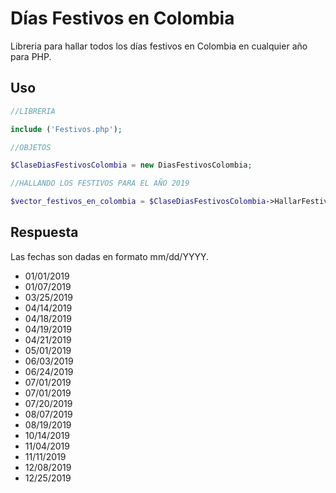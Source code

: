 # Días Festivos en Colombia

Libreria para hallar todos los días festivos en Colombia en cualquier año para PHP. 

## Uso

```php
//LIBRERIA

include ('Festivos.php');

//OBJETOS

$ClaseDiasFestivosColombia = new DiasFestivosColombia;

//HALLANDO LOS FESTIVOS PARA EL AÑO 2019

$vector_festivos_en_colombia = $ClaseDiasFestivosColombia->HallarFestivosEnAño(2019);

```

## Respuesta

Las fechas son dadas en formato mm/dd/YYYY. 


* 01/01/2019
* 01/07/2019
* 03/25/2019
* 04/14/2019
* 04/18/2019
* 04/19/2019
* 04/21/2019
* 05/01/2019
* 06/03/2019
* 06/24/2019
* 07/01/2019
* 07/01/2019
* 07/20/2019
* 08/07/2019
* 08/19/2019
* 10/14/2019
* 11/04/2019
* 11/11/2019
* 12/08/2019
* 12/25/2019
